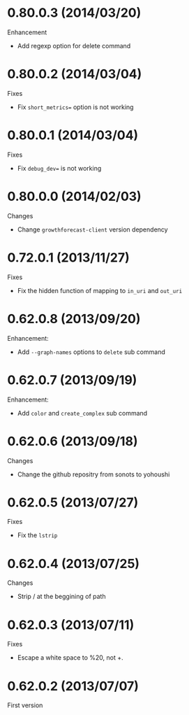 # 0.80.0.3 (2014/03/20)

Enhancement

* Add regexp option for delete command

# 0.80.0.2 (2014/03/04)

Fixes

* Fix `short_metrics=` option is not working

# 0.80.0.1 (2014/03/04)

Fixes

* Fix `debug_dev=` is not working

# 0.80.0.0 (2014/02/03)

Changes

* Change `growthforecast-client` version dependency

# 0.72.0.1 (2013/11/27)

Fixes

* Fix the hidden function of mapping to `in_uri` and `out_uri`

# 0.62.0.8 (2013/09/20)

Enhancement:

* Add `--graph-names` options to `delete` sub command

# 0.62.0.7 (2013/09/19)

Enhancement:

* Add `color` and `create_complex` sub command

# 0.62.0.6 (2013/09/18)

Changes

* Change the github repositry from sonots to yohoushi

# 0.62.0.5 (2013/07/27)

Fixes

* Fix the `lstrip`

# 0.62.0.4 (2013/07/25)

Changes

* Strip / at the beggining of path

# 0.62.0.3 (2013/07/11)

Fixes

* Escape a white space to %20, not +.

# 0.62.0.2 (2013/07/07)

First version

